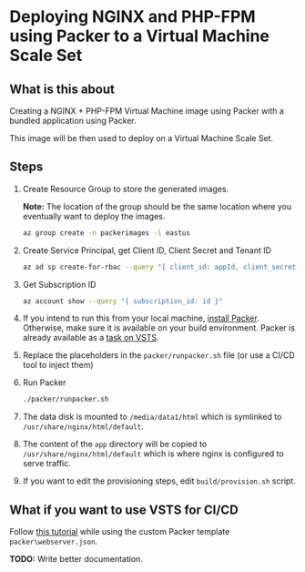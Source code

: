 # Deploying NGINX and PHP-FPM using Packer to a Virtual Machine Scale Set

## What is this about

Creating a NGINX + PHP-FPM Virtual Machine image using Packer with a bundled application using Packer.

This image will be then used to deploy on a Virtual Machine Scale Set.

## Steps

1. Create Resource Group to store the generated images.

    **Note:** The location of the group should be the same location where you eventually want to deploy the images.

    ```sh
    az group create -n packerimages -l eastus
    ```

1. Create Service Principal, get Client ID, Client Secret and Tenant ID

    ```sh
    az ad sp create-for-rbac --query "{ client_id: appId, client_secret: password, tenant_id: tenant }"
    ```

1. Get Subscription ID

    ```sh
    az account show --query "{ subscription_id: id }"
    ```

1. If you intend to run this from your local machine, [install Packer](https://www.packer.io/downloads.html). Otherwise, make sure it is available on your build environment. Packer is already available as a [task on VSTS](https://blogs.msdn.microsoft.com/devops/2017/05/15/deploying-applications-to-azure-vm-scale-sets/).

1. Replace the placeholders in the `packer/runpacker.sh` file (or use a CI/CD tool to inject them)

1. Run Packer

    ```sh
    ./packer/runpacker.sh
    ```

1. The data disk is mounted to `/media/data1/html` which is symlinked to `/usr/share/nginx/html/default`.

1. The content of the `app` directory will be copied to `/usr/share/nginx/html/default` which is where nginx is configured to serve traffic.

1. If you want to edit the provisioning steps, edit `build/provision.sh` script.

## What if you want to use VSTS for CI/CD

Follow [this tutorial](https://blogs.msdn.microsoft.com/devops/2017/05/15/deploying-applications-to-azure-vm-scale-sets/) while using the custom Packer template `packer\webserver.json`.

**TODO:** Write better documentation.